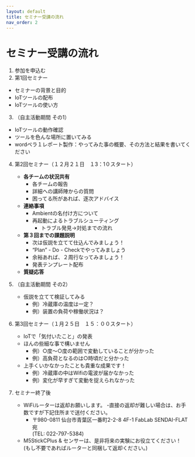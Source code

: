 ```yaml
---
layout: default
title: セミナー受講の流れ
nav_order: 2
---
```


# セミナー受講の流れ
1. 参加を申込む
2. 第1回セミナー
 - セミナーの背景と目的
 - IoTツールの配布
 - IoTツールの使い方
3. （自主活動期間 その1）
 - IoTツールの動作確認
 - ツールを色んな場所に置いてみる
 - wordペラ１レポート製作：やってみた事の概要、その方法と結果を書いてください
4. 第2回セミナー（１２月２１日　１3：1０スタート）
   - **各チームの状況共有**
      - 各チームの報告
      - 詳細への講師陣からの質問
      - 困ってる所があれば、逐次アドバイス
   - **連絡事項**
      - Ambientの名付け方について
      - 再起動によるトラブルシューティング
         - トラブル発見→対処までの流れ
   - **第３回までの課題説明**
      - 次は仮説を立てて仕込んでみましょう！
      - “Plan” - Do - Checkでやってみましょう
      - 余裕あれば、２周行なってみましょう！
      - 発表テンプレート配布
   - **質疑応答**

5. （自主活動期間 その2）
   - 仮説を立てて検証してみる
      - 例）冷蔵庫の温度は一定？
      - 例）装置の負荷や稼働状況は？
6. 第3回セミナー（１月２５日　１５：００スタート）
   - IoTで「気付いたこと」の発表
    - ほんの些細な事で構いません
      - 例）○度～○度の範囲で変動していることが分かった
      - 例）高負荷となるのは○時頃だと分かった
   - 上手くいかなかったことも貴重な成果です！
      - 例）冷蔵庫の中はWifiの電波が届かなかった
      - 例）変化が早すぎて変動を捉えられなかった
7. セミナー終了後
   - WiFiルーターは返却お願いします。
      -直接の返却が難しい場合は、お手数ですが下記住所まで送付ください。
      - 〒980-0811 仙台市青葉区一番町2-2-8 4F-1 FabLab SENDAI-FLAT 宛<br> (TEL: 022-797-5384)
   - M5StickCPlus & センサーは、是非将来の実験にお役立てください！<br>(もし不要であればルーターと同梱して返却ください。)
